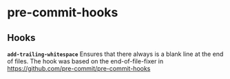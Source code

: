 # pre-commit-hooks

## Hooks

**`add-trailing-whitespace`** Ensures that there always is a blank line at the end of files. The hook was based on the end-of-file-fixer in https://github.com/pre-commit/pre-commit-hooks


